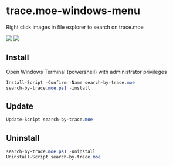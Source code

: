 # trace.moe-windows-menu
Right click images in file explorer to search on trace.moe

![](https://images.plurk.com/4mtGacxqdp1VO3dwcHmwgF.png )
![](https://images.plurk.com/4MCbCqXAw0G4rGmYsepIqc.png)

## Install
Open Windows Terminal (powershell) with administrator privileges
```powershell
Install-Script -Confirm -Name search-by-trace.moe
search-by-trace.moe.ps1 -install
```

## Update
```powershell
Update-Script search-by-trace.moe
```

## Uninstall
```powershell
search-by-trace.moe.ps1 -uninstall
Uninstall-Script search-by-trace.moe
```
